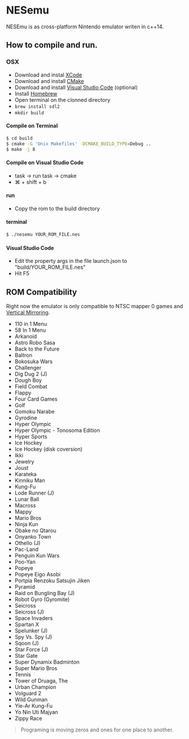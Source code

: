 # NESemu #

NESEmu is as cross-platform Nintendo emulator writen in c++14.

## How to compile and run. ##
### OSX ###
 * Download and instal [XCode](https://itunes.apple.com/us/app/xcode/id497799835?mt=12)
 * Download and install [CMake](https://cmake.org/download/)
 * Download and install [Visual Studio Code](https://code.visualstudio.com/Download) (optional)
 * Install [Homebrew](https://brew.sh/)
 * Open terminal on the clonned directory
 *  ```brew install sdl2```
 *  ```mkdir build```

#### Compile on Terminal ####
```sh
$ cd build
$ cmake -G 'Unix Makefiles' -DCMAKE_BUILD_TYPE=Debug ..
$ make -j 8
```
#### Compile on Visual Studio Code ####
* task -> run task -> cmake
* ⌘ + shift + b

#### run ####
* Copy the rom to the build directory

#### terminal ####

```sh
$ ./nesemu YOUR_ROM_FILE.nes
```

#### Visual Studio Code ####
* Edit the property args in the file launch.json to "build/YOUR_ROM_FILE.nes"
* Hit F5

## ROM Compatibility ##

Right now the emulator is only compatible to NTSC mapper 0 games and [Vertical Mirroring](https://wiki.nesdev.com/w/index.php/Mirroring).

* 110 in 1 Menu
* 58 In 1 Menu
* Arkanoid
* Astro Robo Sasa
* Back to the Future
* Baltron
* Bokosuka Wars
* Challenger
* Dig Dug 2 (J)
* Dough Boy
* Field Combat
* Flappy
* Four Card Games
* Golf
* Gomoku Narabe
* Gyrodine
* Hyper Olympic
* Hyper Olympic - Tonosoma Edition
* Hyper Sports
* Ice Hockey
* Ice Hockey (disk coversion)
* Ikki
* Jewelry
* Joust
* Karateka
* Kinniku Man
* Kung-Fu
* Lode Runner (J)
* Lunar Ball
* Macross
* Mappy
* Mario Bros
* Ninja Kun
* Obake no Qtarou
* Onyanko Town
* Othello (J)
* Pac-Land
* Penguin Kun Wars
* Poo-Yan
* Popeye
* Popeye Eigo Asobi
* Portpia Renzoku Satsujin Jiken
* Pyramid
* Raid on Bungling Bay (J)
* Robot Gyro (Gyromite)
* Seicross
* Seicross (J)
* Space Invaders
* Spartan X
* Spelunker (J)
* Spy Vs. Spy (J)
* Sqoon (J)
* Star Force (J)
* Star Gate
* Super Dynamix Badminton
* Super Mario Bros
* Tennis
* Tower of Druaga, The
* Urban Champion
* Volguard 2
* Wild Gunman
* Yie-Ar Kung-Fu
* Yo Nin Uti Majyan
* Zippy Race


>Programing is moving zeros and ones for one place to another.
